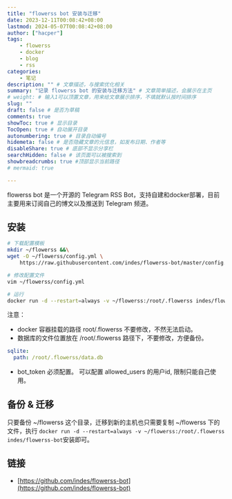 ```yaml
---
title: "flowerss bot 安装与迁移"
date: 2023-12-11T00:08:42+08:00
lastmod: 2024-05-07T00:08:42+08:00
author: ["hacper"]
tags:
    - flowerss
    - docker
    - blog
    - rss
categories:
    - 笔记
description: "" # 文章描述，与搜索优化相关
summary: "记录 flowerss bot 的安装与迁移方法" # 文章简单描述，会展示在主页
# weight: # 输入1可以顶置文章，用来给文章展示排序，不填就默认按时间排序
slug: ""
draft: false # 是否为草稿
comments: true
showToc: true # 显示目录
TocOpen: true # 自动展开目录
autonumbering: true # 目录自动编号
hidemeta: false # 是否隐藏文章的元信息，如发布日期、作者等
disableShare: true # 底部不显示分享栏
searchHidden: false # 该页面可以被搜索到
showbreadcrumbs: true #顶部显示当前路径
# mermaid: true

---
```


flowerss bot 是一个开源的 Telegram RSS Bot，支持自建和docker部署，目前主要用来订阅自己的博文以及推送到 Telegram 频道。

## 安装


```bash
# 下载配置模板
mkdir ~/flowerss &&\
wget -O ~/flowerss/config.yml \
    https://raw.githubusercontent.com/indes/flowerss-bot/master/config.yml.sample

# 修改配置文件
vim ~/flowerss/config.yml

# 运行
docker run -d --restart=always -v ~/flowerss:/root/.flowerss indes/flowerss-bot
```

注意：
- docker 容器挂载的路径 root/.flowerss 不要修改，不然无法启动。
- 数据库的文件位置放在 /root/.flowerss 路径下，不要修改，方便备份。
```yaml
sqlite:
  path: /root/.flowerss/data.db
```
- bot_token 必须配置。 可以配置 allowed_users 的用户id, 限制只能自己使用。

## 备份 & 迁移

只要备份 ~/flowerss 这个目录，迁移到新的主机也只需要复制 ~/flowerss 下的文件，执行 `docker run -d --restart=always -v ~/flowerss:/root/.flowerss indes/flowerss-bot`安装即可。

## 链接

- [https://github.com/indes/flowerss-bot](https://github.com/indes/flowerss-bot)